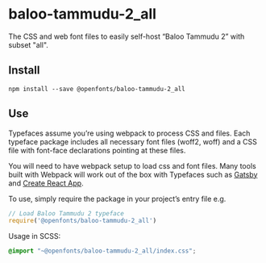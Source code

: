 
# baloo-tammudu-2_all

The CSS and web font files to easily self-host “Baloo Tammudu 2” with subset "all".

## Install

`npm install --save @openfonts/baloo-tammudu-2_all`

## Use

Typefaces assume you’re using webpack to process CSS and files. Each typeface
package includes all necessary font files (woff2, woff) and a CSS file with
font-face declarations pointing at these files.

You will need to have webpack setup to load css and font files. Many tools built
with Webpack will work out of the box with Typefaces such as [Gatsby](https://github.com/gatsbyjs/gatsby)
and [Create React App](https://github.com/facebookincubator/create-react-app).

To use, simply require the package in your project’s entry file e.g.

```javascript
// Load Baloo Tammudu 2 typeface
require('@openfonts/baloo-tammudu-2_all')
```

Usage in SCSS:
```scss
@import "~@openfonts/baloo-tammudu-2_all/index.css";
```
